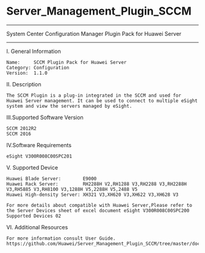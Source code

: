 # Server_Management_Plugin_SCCM

****************************************************************************
System Center Configuration Manager Plugin Pack for Huawei Server
****************************************************************************

I. General Information

    Name:     SCCM Plugin Pack for Huawei Server
    Category: Configuration
    Version:  1.1.0


II. Description

    The SCCM Plugin is a plug-in integrated in the SCCM and used for Huawei Server management. It can be used to connect to multiple eSight system and view the servers managed by eSight.
	
III.Supported Software Version

    SCCM 2012R2
    SCCM 2016
        
IV.Software Requirements

    eSight V300R008C00SPC201
    
V. Supported Device

    Huawei Blade Server:        E9000
    Huawei Rack Server:         RH2288H V2,RH1288 V3,RH2288 V3,RH2288H V3,RH5885 V3,RH8100 V3,1288H V5,2288H V5,2488 V5
    Huawei High-density Server: XH321 V3,XH620 V3,XH622 V3,XH628 V3
    
    For more details about compatible with Huawei Server,Please refer to the Server Devices sheet of excel document eSight V300R008C00SPC200 Supported Devices 02


VI. Additional Resources

    For more information consult User Guide. https://github.com/Huawei/Server_Management_Plugin_SCCM/tree/master/docs
